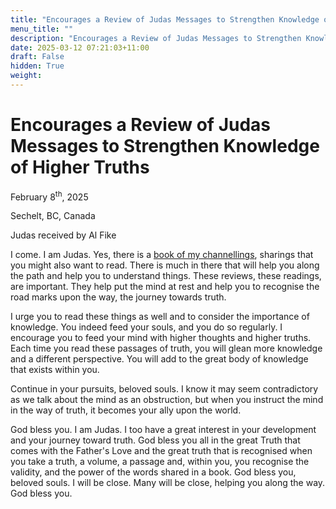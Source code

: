 ```yaml
---
title: "Encourages a Review of Judas Messages to Strengthen Knowledge of Higher Truths"
menu_title: ""
description: "Encourages a Review of Judas Messages to Strengthen Knowledge of Higher Truths"
date: 2025-03-12 07:21:03+11:00
draft: False
hidden: True
weight:
---
```

# Encourages a Review of Judas Messages to Strengthen Knowledge of Higher Truths

February 8<sup>th</sup>, 2025

Sechelt, BC, Canada

Judas received by Al Fike

I come. I am Judas. Yes, there is a [book of my channellings](https://new-birth.net/conversations-with-judas-of-kerioth/book-judas-of-kerioth/), sharings that you might also want to read. There is much in there that will help you along the path and help you to understand things. These reviews, these readings, are important. They help put the mind at rest and help you to recognise the road marks upon the way, the journey towards truth.

I urge you to read these things as well and to consider the importance of knowledge. You indeed feed your souls, and you do so regularly. I encourage you to feed your mind with higher thoughts and higher truths. Each time you read these passages of truth, you will glean more knowledge and a different perspective. You will add to the great body of knowledge that exists within you.

Continue in your pursuits, beloved souls. I know it may seem contradictory as we talk about the mind as an obstruction, but when you instruct the mind in the way of truth, it becomes your ally upon the world.

God bless you. I am Judas. I too have a great interest in your development and your journey toward truth. God bless you all in the great Truth that comes with the Father's Love and the great truth that is recognised when you take a truth, a volume, a passage and, within you, you recognise the validity, and the power of the words shared in a book. God bless you, beloved souls. I will be close. Many will be close, helping you along the way. God bless you.
